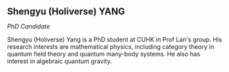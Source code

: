 <span style="font-size:1.5em;"> **Shengyu (Holiverse) YANG** </span>

_PhD Candidate_

Shengyu (Holiverse) Yang is a PhD student at CUHK in Prof Lan's group. His research interests are mathematical physics, including category theory in quantum field theory and quantum many-body systems. He also has interest in algebraic quantum gravity.
